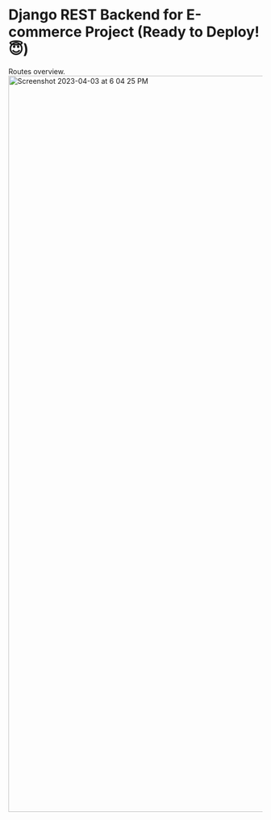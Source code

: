 # Django REST Backend for E-commerce Project (Ready to Deploy! 😇)

Routes overview.
<img width="1461" alt="Screenshot 2023-04-03 at 6 04 25 PM" src="https://user-images.githubusercontent.com/114438461/229645690-fd1da1b4-4800-44e4-8b19-878aaf084418.png">
